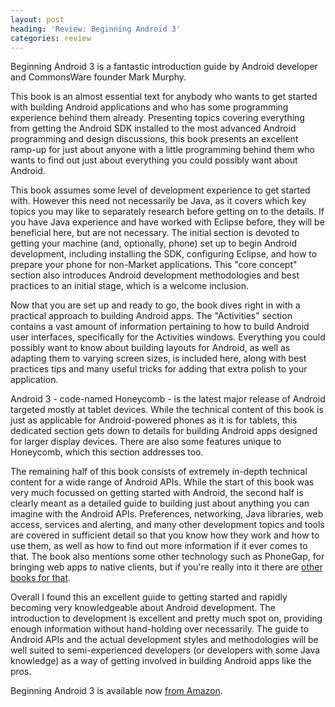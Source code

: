 ```yaml
---
layout: post
heading: 'Review: Beginning Android 3'
categories: review
---
```


Beginning Android 3 is a fantastic introduction guide by Android developer and CommonsWare founder Mark Murphy.

This book is an almost essential text for anybody who wants to get started with building Android applications and who has some programming experience behind them already. Presenting topics covering everything from getting the Android SDK installed to the most advanced Android programming and design discussions, this book presents an excellent ramp-up for just about anyone with a little programming behind them who wants to find out just about everything you could possibly want about Android.

This book assumes some level of development experience to get started with. However this need not necessarily be Java, as it covers which key topics you may like to separately research before getting on to the details. If you have Java experience and have worked with Eclipse before, they will be beneficial here, but are not necessary. The initial section is devoted to getting your machine (and, optionally, phone) set up to begin Android development, including installing the SDK, configuring Eclipse, and how to prepare your phone for non-Market applications. This "core concept" section also introduces Android development methodologies and best practices to an initial stage, which is a welcome inclusion.

Now that you are set up and ready to go, the book dives right in with a practical approach to building Android apps. The "Activities" section contains a vast amount of information pertaining to how to build Android user interfaces, specifically for the Activities windows. Everything you could possibly want to know about building layouts for Android, as well as adapting them to varying screen sizes, is included here, along with best practices tips and many useful tricks for adding that extra polish to your application.

Android 3 - code-named Honeycomb - is the latest major release of Android targeted mostly at tablet devices. While the technical content of this book is just as applicable for Android-powered phones as it is for tablets, this dedicated section gets down to details for building Android apps designed for larger display devices. There are also some features unique to Honeycomb, which this section addresses too.

The remaining half of this book consists of extremely in-depth technical content for a wide range of Android APIs. While the start of this book was very much focussed on getting started with Android, the second half is clearly meant as a detailed guide to building just about anything you can imagine with the Android APIs. Preferences, networking, Java libraries, web access, services and alerting, and many other development topics and tools are covered in sufficient detail so that you know how they work and how to use them, as well as how to find out more information if it ever comes to that. The book also mentions some other technology such as PhoneGap, for bringing web apps to native clients, but if you're really into it there are [other books for that](/5153).

Overall I found this an excellent guide to getting started and rapidly becoming very knowledgeable about Android development. The introduction to development is excellent and pretty much spot on, providing enough information without hand-holding over necessarily. The guide to Android APIs and the actual development styles and methodologies will be well suited to semi-experienced developers (or developers with some Java knowledge) as a way of getting involved in building Android apps like the pros.

Beginning Android 3 is available now [from Amazon](http://www.amazon.co.uk/Beginning-Android-3-Mark-Murphy/dp/1430232978/ref=sr_1_1?ie=UTF8&amp;qid=1313244015&amp;sr=8-1).